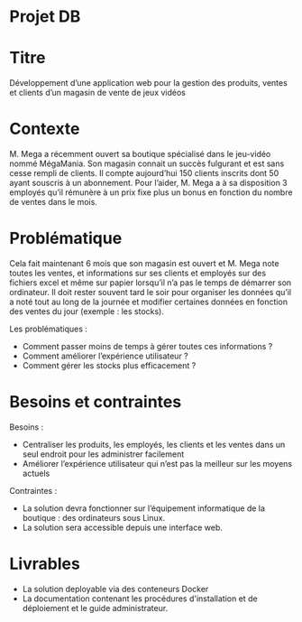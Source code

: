 # Projet DB

# Titre

Développement d’une application web pour la gestion des produits, ventes et clients d’un magasin de vente de jeux vidéos

# Contexte

M. Mega a récemment ouvert sa boutique spécialisé dans le jeu-vidéo nommé MégaMania. Son magasin connait un succès fulgurant et est sans cesse rempli de clients. Il compte aujourd’hui 150 clients inscrits dont 50 ayant souscris à un abonnement. Pour l’aider, M. Mega a à sa disposition 3 employés qu’il rémunère à un prix fixe plus un bonus en fonction du nombre de ventes dans le mois.  

# Problématique

Cela fait maintenant 6 mois que son magasin est ouvert et M. Mega note toutes les ventes, et informations sur ses clients et employés sur des fichiers excel et même sur papier lorsqu’il n’a pas le temps de démarrer son ordinateur. Il doit rester souvent tard le soir pour organiser les données qu’il a noté tout au long de la journée et modifier certaines données en fonction des ventes du jour (exemple : les stocks).

Les problématiques :

- Comment passer moins de temps à gérer toutes ces informations ?
- Comment améliorer l’expérience utilisateur ?
- Comment gérer les stocks plus efficacement ?
    
    

# Besoins et contraintes

Besoins :

- Centraliser les produits, les employés, les clients et les ventes dans un seul endroit pour les administrer facilement
- Améliorer l’expérience utilisateur qui n’est pas la meilleur sur les moyens actuels

Contraintes :

- La solution devra fonctionner sur l’équipement informatique de la boutique : des ordinateurs sous Linux.
- La solution sera accessible depuis une interface web.

# Livrables

- La solution deployable via des conteneurs Docker
- La documentation contenant les procédures d'installation et de déploiement et le guide administrateur.